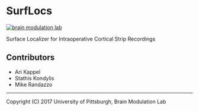 # SurfLocs
[![brain modulation lab](https://github.com/akapp/surflocs/blob/master/icons/logo_brainmodulationlab_large.png)](#features)

Surface Localizer for Intraoperative Cortical Strip Recordings 

## Contributors

* Ari Kappel
* Stathis Kondylis
* Mike Randazzo
__________________________________________________________________________________
Copyright (C) 2017 University of Pittsburgh, Brain Modulation Lab
